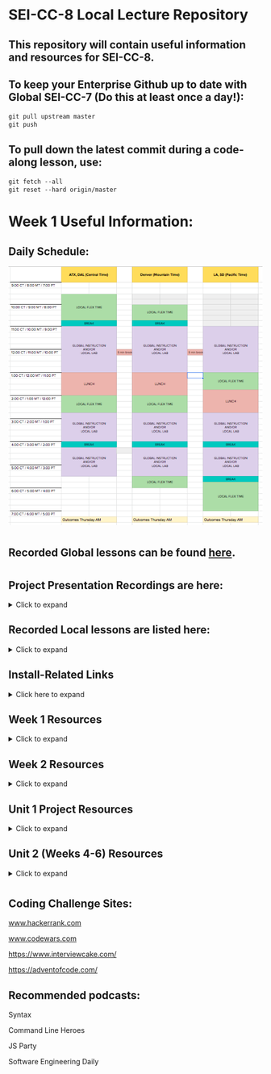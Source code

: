 # SEI-CC-8 Local Lecture Repository

## This repository will contain useful information and resources for SEI-CC-8.

## To keep your Enterprise Github up to date with Global SEI-CC-7 (Do this at least once a day!):
```
git pull upstream master
git push
```
## To pull down the latest commit during a code-along lesson, use:
```
git fetch --all
git reset --hard origin/master
```

# Week 1 Useful Information:
## Daily Schedule:
![daily schedule](images/daily-schedule.png)
# 
## Recorded Global lessons can be found [here](https://www.youtube.com/playlist?list=PL51l5r1uFLPOoHTAWQdr4EMpV5zbEPhDx). 
# 
## Project Presentation Recordings are here:
<details>
<summary>Click to expand</summary>

## [Unit 1 Presentations](https://drive.google.com/file/d/1QVuRuU7qsJy9Hl0yochNvGAETkYxdgIB/view?usp=sharing)

</details>


## Recorded Local lessons are listed here:
<details>
<summary>Click to expand</summary>

## [Number Guessing Game - Part 1](https://drive.google.com/file/d/1beCMddmlE_XNXz1Q6X4kZWzh-OdIUD0B/view?usp=sharing).
## [Number Guessing Game - Part 2](https://drive.google.com/file/d/1MxI5YrtdMtcDZkrZ3V240Q6xlsGYsYbd/view?usp=sharing).

## [Creating a repository and adding files to it](https://drive.google.com/file/d/1Ue8av-BhAzhZ1lSuXmY8jAvM6xML6ZoW/view?usp=sharing).

## [Github Repository Basics](https://drive.google.com/file/d/1yTk6_qM4vpOta2gHIKGbK7tcFVaozxez/view?usp=sharing).
## [Tic-Tac-Toe Part 1](https://drive.google.com/file/d/1gfcKzXVWxjQb6YCo1os4RAWxeUHOGdkA/view?usp=sharing).
## [Tic-Tac-Toe Part 2](https://drive.google.com/open?id=1WMmXDgZ9Jsd_ksCYQYvWETRVrqRgUb8B).
## [Memory Game Plus Part 1](https://drive.google.com/file/d/1XkWgyiCJJzIfRukrOdAPE8o8pvaP0cc-/view?usp=sharing).
## [Memory Game Plus Part 2](https://drive.google.com/file/d/1zoWMl4hQxsJTHM5ZVGaIipyRK08fsWWu/view?usp=sharing).
## [Memory Game Plus Part 3](https://drive.google.com/file/d/1NHemhmr-mbtjrvzxKabW69Xe63-pcnyK/view?usp=sharing).
## [DOM Playground Part 1](https://drive.google.com/file/d/1OeG_OqkpqHOYCIDrX_Nwyp4He9IgcWhI/view?usp=sharing).
## [DOM Playground Part 2](https://drive.google.com/file/d/1vmgHYKM0nNmcH3aJYj8jNes4_VAVFfFr/view?usp=sharing).
## [EZPZ DOM Manipulation](https://drive.google.com/file/d/1Tsh6EgwsVlWP4KLxRf3_L7Fxorpw3u7Z/view?usp=sharing).
</details>

## Install-Related Links
<details>
<summary>Click here to expand</summary>

## SEI-CC-8 Class repository can be found [here](https://git.generalassemb.ly/SEI-CC/SEI-CC-8).
# 
## Install-fest for Macs can be found [here](https://git.generalassemb.ly/SEI-CC/SEI-CC-8/blob/master/work/w01/d1/02-installfest.md).
# 
## Install-fest for Linux(Ubuntu) can be found [here](https://docs.google.com/document/d/1q74Y_A6psCz_Ou_GNGlVAXQVA3bivIcMFl3HVOd4RiE/edit).
# 
## Deliverables can be submitted [here](https://docs.google.com/forms/d/e/1FAIpQLSegX4tgG7HjoCcOpxDGgzasg5K6qZq9rf9wMUIdNxs3IsCq5w/viewform).
# 
## CLI(Command Line Interface) command [cheat sheet](https://towardsdatascience.com/a-quick-guide-to-using-command-line-terminal-96815b97b955).
# 
## Git commands / workflow [cheat sheet](https://rogerdudler.github.io/git-guide/).
# 
## Useful VS Code Extensions:

<details>
<summary>Click to expand</summary>

:emojisense:  - Suggestions and auto-complete for emoji in VS Code

Beautify - Adds color to help identify different parts of your code

Better Comments - Create human-friendly comments in your code

Bracket Pair Colorizer - Colors brackets/parens for easy readability

Color Info - Provides quick info about CSS colors

Debugger for Chrome - Debug JavaScript in Chrome

Django - Beautifies syntax for Django code

EJS language support - Adds support for EJS to VS Code

ESLint - JavaScript linting

HTML Boilerplate - Provides shortcut for boilerplate template

Live Server - Launch a development server with live reload/refresh

Markdown All in One - Shortcuts/preview for markdown code

Markdown Emoji - Adds emoji support to markdown

Material Icon Theme - Adds different icons for differentiating file types

open in browser - Open current file in your default browser/application

Python - Linting/debugging/intellisense for Python

SQL Server (mssql) - Adds support for SQL linting/colorizing/intellisense

vscode-spotify - Allows Spotify control from within VS Code

</details>

</details>

## Week 1 Resources
<details>
<summary>Click to expand</summary>

## [Markdown Syntax Cheat Sheet](https://guides.github.com/pdfs/markdown-cheatsheet-online.pdf)

## [JavaScript Docs (MDN)](https://developer.mozilla.org/en-US/docs/Web/JavaScript)

## [JavaScript Data Types (MDN)](https://developer.mozilla.org/en-US/docs/Web/JavaScript/Data_structures)

## [JavaScript Control Flow (MDN)](https://developer.mozilla.org/en-US/docs/Web/JavaScript/Guide/Control_flow_and_error_handling)

## [JavaScript Arrays (MDN)](https://developer.mozilla.org/en-US/docs/Web/JavaScript/Reference/Global_Objects/Array)

## [JavaScript Functions (MDN)](https://developer.mozilla.org/en-US/docs/Web/JavaScript/Reference/Functions)

## [Understanding Scope in JavaScript](https://scotch.io/tutorials/understanding-scope-in-javascript)

## [JavaScript Objects (MDN)](https://developer.mozilla.org/en-US/docs/Web/JavaScript/Reference/Global_Objects/Object)

## [Template Literals (MDN)](https://developer.mozilla.org/en-US/docs/Web/JavaScript/Reference/Template_literals)

## [CSS Tricks](https://css-tricks.com/) - Great CSS resource
# 
## Helpful CSS Libraries:
## [Animate](https://daneden.github.io/animate.css/) - Great for beginners, check this out for tic-tac-toe effects!!!
## [Materialize](https://materializecss.com/) - AMAZING, you WILL use this!
## [Skeleton](http://getskeleton.com/)
## [Bootstrap](https://getbootstrap.com/) - AMAZING, you WILL use this!
## [Foundation](https://foundation.zurb.com/) - More advanced, but SUPER powerful
# 
## [Intro to the DOM (MDN)](https://developer.mozilla.org/en-US/docs/Web/API/Document_Object_Model/Introduction)

## [Intro to Events (MDN)](https://developer.mozilla.org/en-US/docs/Learn/JavaScript/Building_blocks/Events)

## [Event Handlers (MDN)](https://developer.mozilla.org/en-US/docs/Web/Guide/Events/Event_handlers)
</details>


## Week 2 Resources
<details>
<summary>Click to expand</summary>

## [CSS Flexbox (MDN)](https://developer.mozilla.org/en-US/docs/Web/CSS/CSS_Flexible_Box_Layout/Basic_Concepts_of_Flexbox)
## [Flexbox Froggy](https://flexboxfroggy.com/) - Use this to help learn Flexbox!!!
## [CSS Grid (MDN)](https://developer.mozilla.org/en-US/docs/Web/CSS/CSS_Grid_Layout)
## [Grid Garden](https://cssgridgarden.com/) - Use this to help learn Grid!!!
## [Responsive Design - Media Queries (MDN)](https://developer.mozilla.org/en-US/docs/Web/CSS/Media_Queries/Using_media_queries)
## [Callback Functions (MDN)](https://developer.mozilla.org/en-US/docs/Mozilla/js-ctypes/Using_js-ctypes/Declaring_and_Using_Callbacks)
## [JS Classes (MDN)](https://developer.mozilla.org/en-US/docs/Web/JavaScript/Reference/Statements/class)
## [jQuery (Docs)](https://api.jquery.com/)
## [Arrow Functions (MDN)](https://developer.mozilla.org/en-US/docs/Web/JavaScript/Reference/Functions/Arrow_functions)
## [this Binding (MDN)](https://developer.mozilla.org/en-US/docs/Web/JavaScript/Reference/Operators/this)
## [Playing Audio (MDN)](https://developer.mozilla.org/en-US/docs/Web/API/HTMLAudioElement/Audio)

</details>

## Unit 1 Project Resources
<details>
<summary>Click to expand</summary>

## [Documenting Your Projects on GitHub](https://guides.github.com/features/wikis/)
## [Wireframe.cc](https://wireframe.cc/) - Simple, easy to use wire-frame designer
## [Draw.io](https://www.draw.io/) - More robust wire-frame utility, has templates for ERD (Entity Relationship Diagram) that we'll use in Units 2, 3, and 4
## [Trello](https://trello.com/) - Organization site to help keep goals/objectives neat and tidy
## [Google Fonts](https://fonts.google.com/) - So. Many. Fonts.
## [confetti.js](https://github.com/mathusummut/confetti.js/) - Everybody loves confetti...
## [Cool JavaScript Effects](https://wpdatatables.com/cool-javascript-effects/) - Links to TONS of fun, easy to use JS resources
## [CSS/JS Text Animation Snippets](https://speckyboy.com/css-javascript-text-animation-snippets/) - Easy to use code snippets for text animation
## [Freesound](https://freesound.org/) - So. Many. Free. Sounds.


</details>

## Unit 2 (Weeks 4-6) Resources
<details>
<summary>Click to expand</summary>

## [Node.JS Homepage](https://nodejs.org/)
## [AJAX](https://developer.mozilla.org/en-US/docs/Web/Guide/AJAX)
## [HTTP Request Methods](https://developer.mozilla.org/en-US/docs/Web/HTTP/Methods)
## [Node Package Manager (npm)](https://www.npmjs.com/)
## [Blocking/Non-Blocking, Async/Sync](http://stackoverflow.com/questions/10570246/what-is-non-blocking-or-asynchronous-i-o-in-node-js)
## [Basic Directory Structure from express-generator](https://docs.google.com/document/d/1PiFbtFFi_0jLLSjgjdCikr7uA0gIbsvwYu6WRjw9GaQ/edit?usp=sharing)
## [Express docs for Response object](https://expressjs.com/en/4x/api.html#res)
## [EJS](https://www.npmjs.com/package/ejs)
## [EJS - Including partial views](https://www.npmjs.com/package/ejs#includes)
## [RESTful/Resourceful routing conventions <<--- THIS, THIS, OMG, THIS!!!](https://gist.github.com/jim-clark/17908763db7bd3c403e6)
## [Method-override middleware](https://www.npmjs.com/package/method-override)
## [Data modeling (MongoDB documentation)](http://docs.mongodb.org/manual/core/data-modeling-introduction/)
## [A great video about data modeling](https://www.youtube.com/watch?v=PIWVFUtBV1Q)
## [MongoDB homepage](https://www.mongodb.org/)
## [mLab - MongoDB Cloud Hosting](https://mlab.com/)
## [MongooseJS - ODM](http://mongoosejs.com/)
## [MongooseJS - Subdocuments](https://mongoosejs.com/docs/subdocs.html)
## [MongooseJS - Populate](https://mongoosejs.com/docs/populate.html)
## [MongooseJS - Queries](https://mongoosejs.com/docs/queries.html)
# 
# Practice your reps by following these guides:
## [Cuisine Catalog](https://github.com/ManliestBen/cuisine-catalog): 3 different difficulty levels to practice full-stack MEN using full-CRUD.  Nothing fancy, this handles basic operations with minimal styling.
## [Recipe-Book](https://github.com/ManliestBen/recipe-book): A little more advanced tutorial to make a recipe-book collection.  This uses a 3rd party API (Edamam) and you’ll need to sign up for a free key.  This is also a work-in-progress, I’ll be adding more functionality to it over time.
# 
# Useful tool for querying APIs:
## [Postman](https://www.getpostman.com/)
# 
# Nifty APIs to try out:
## 
## Look [here](https://github.com/n0shake/Public-APIs):  A massive, organized list of public APIs
## 
### Here are some standout favorites:
### [NASA](https://api.nasa.gov/) <-- SOOOO COOOOL
### [Edamam](https://www.edamam.com/) (Food/Recipe/Nutrition)
### [National Park Service](https://www.nps.gov/subjects/developer/api-documentation.htm#/)
### [Star Trek API](http://stapi.co/about)
### [Cat Facts](https://alexwohlbruck.github.io/cat-facts/docs/)
### [Petfinder Adoption API](https://www.petfinder.com/developers/)
### [Dog Pictures](https://dog.ceo/dog-api/?ref=apilist.fun)
### [Spotify Web](https://apilist.fun/api/spotify-web) - NOT easy to use, but really cool!
### [Last.FM](https://apilist.fun/api/lastfm-api)
### [SoundCloud](https://apilist.fun/api/soundcloud-api)
### [Lord of The Rings](https://apilist.fun/api/the-lord-of-the-rings-api)
### [Quickchart](https://apilist.fun/api/quickchart) - REALLY quick, neat way to display data in a chart 
### [Open Movie Database](https://apilist.fun/api/omdb)
### [Notable and Random Quotes](https://apilist.fun/api/notable-and-quotable-random-quote)
### [Shutterstock](https://developers.shutterstock.com/?ref=apilist.fun)
### [Twilio](https://www.twilio.com/?ref=apilist.fun) <-- Use this to send SMS notifications!!!
### [Cocktail Database](https://www.thecocktaildb.com/api.php?ref=apilist.fun)
### [FreesoundPI](https://freesound.org/docs/api/index.html?ref=apilist.fun)
### [SuperHero Database](https://superheroapi.com/index.html)
### [Frankfurter](https://www.frankfurter.app/?ref=apilist.fun) - currency exchange
### [Open Charge](https://openchargemap.org/site/develop/api?ref=apilist.fun) (EV charge station map)
### [Wolfram Alpha](http://products.wolframalpha.com/api/?ref=apilist.fun)
### [Astronomical Data](https://ipgeolocation.io/astronomy-api.html?ref=apilist.fun)
### [Jeopardy Questions](http://jservice.io/?ref=apilist.fun)
### [Spoonacular](https://spoonacular.com/food-api) (Restaurant Food Database)
### [Reddit](https://www.reddit.com/dev/api)
### [Wunderground](http://www.wunderground.com/weather/api/)
### [Marvel Comics](http://developer.marvel.com/)
### [FoaaS](http://www.foaas.com/)
### [BreweryDB](http://www.brewerydb.com/browse)
### [Slack](https://api.slack.com/web)
### [Lob](https://lob.com/) - Email Postcards
### [Battle.net](https://dev.battle.net/)
### [IFTTT](https://ifttt.com/)
### [USDA National Nutrient Database](http://ndb.nal.usda.gov/ndb/api/doc)
### [Twitter](https://dev.twitter.com/rest/public)
### [Pokémon API](http://pokeapi.co/) <-- The only way to catch em all!
### [Open Weather Map](http://openweathermap.org/)
### [Jokes](https://jokes.one/api/joke/)
### [Random Facts](https://fungenerators.com/api/facts/)

</details>

#  
## Coding Challenge Sites:
www.hackerrank.com

www.codewars.com

https://www.interviewcake.com/

https://adventofcode.com/

## Recommended podcasts:
Syntax

Command Line Heroes 

JS Party

Software Engineering Daily




